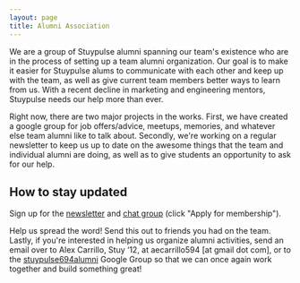 ```yaml
---
layout: page
title: Alumni Association
---
```

We are a group of Stuypulse alumni spanning our team's existence who are in the process of setting up a team alumni organization.  Our goal is to make it easier for Stuypulse alums to communicate with each other and keep up with the team, as well as give current team members better ways to learn from us. With a recent decline in marketing and engineering mentors, Stuypulse needs our help more than ever.

Right now, there are two major projects in the works.  First, we have created a google group for job offers/advice, meetups, memories, and whatever else team alumni like to talk about.  Secondly, we're working on a regular newsletter to keep us up to date on the awesome things that the team and individual alumni are doing, as well as to give students an opportunity to ask for our help.

## How to stay updated
Sign up for the [newsletter](https://docs.google.com/forms/d/1ibxnPmwnTsjxcc138j-ikK4j8tiUejuMw_92FX4x2Ak/viewform) and [chat group](https://groups.google.com/forum/?hl=en#!forum/stuypulse694alumni) (click "Apply for membership").

Help us spread the word! Send this out to friends you had on the team.  Lastly, if you're interested in helping us organize alumni activities, send an email over to Alex Carrillo, Stuy ‘12, at aecarrillo594 [at gmail dot com], or to the [stuypulse694alumni](https://groups.google.com/forum/?hl=en#!forum/stuypulse694alumni) Google Group so that we can once again work together and build something great!

